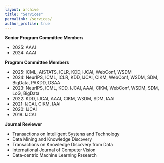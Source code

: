 ```yaml
---
layout: archive
title: "Services"
permalink: /services/
author_profile: true
---
```


**Senior Program Committee Members**

- 2025: AAAI
- 2024: AAAI

**Program Committee Members**

- 2025: ICML, AISTATS, ICLR, KDD, IJCAI, WebConf, WSDM
- 2024: NeurIPS, ICML, ICLR, KDD, IJCAI, CIKM, WebConf, WSDM, SDM, BigData, PAKDD, DSAA
- 2023: NeurIPS, ICML, KDD, IJCAI, AAAI, CIKM, WebConf, WSDM, SDM, LoG, BigData
- 2022: KDD, IJCAI, AAAI, CIKM, WSDM, SDM, IAAI
- 2021: IJCAI, CIKM, IAAI
- 2020: IJCAI
- 2019: IJCAI

**Journal Reviewer**

- Transactions on Intelligent Systems and Technology
- Data Mining and Knowledge Discovery
- Transactions on Knowledge Discovery from Data
- International Journal of Computer Vision
- Data-centric Machine Learning Research
